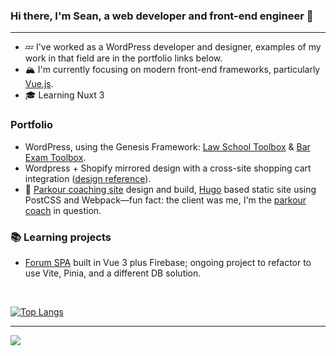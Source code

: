 ### Hi there, I'm Sean, a web developer and front-end engineer 👋
---

* :zzz: I've worked as a WordPress developer and designer, examples of my work in that field are in the portfolio links below.
* :mountain_snow: I'm currently focusing on modern front-end frameworks, particularly [Vue.js](https://vuejs.org/).
* :mortar_board: Learning Nuxt 3

### Portfolio

* WordPress, using the Genesis Framework: [Law School Toolbox](https://lawschooltoolbox.com/) & [Bar Exam Toolbox](https://barexamtoolbox.com/).
* Wordpress + Shopify mirrored design with a cross-site shopping cart integration ([design reference](https://res.cloudinary.com/renaissance-ninja/image/upload/v1660097293/blog_homepage_1_lcruzw.jpg)).
* :runner: [Parkour coaching site](https://playeverywhere.co/) design and build, [Hugo](https://gohugo.io) based static site using PostCSS and Webpack&mdash;fun fact: the client was me, I'm the [parkour coach](https://media.giphy.com/media/f0sATHPZHuHAq2Wj34/giphy-downsized-large.gif) in question.

### :books: Learning projects

* [Forum SPA](https://github.com/seanedevane/vue-school-forum-demo) built in Vue 3 plus Firebase; ongoing project to refactor to use Vite, Pinia, and a different DB solution.

<br />

[![Top Langs](https://github-readme-stats.vercel.app/api/top-langs/?username=seanedevane&layout=compact&theme=vision-friendly-dark)](https://github.com/anuraghazra/github-readme-stats)

---

<div class="socials">
  <div id="badges">
    <a href="https://linkedin.com/in/seanedevane" target="_blank">
      <img src="https://img.shields.io/badge/LinkedIn-blue?logo=linkedin&logoColor=white&style=for-the-badge" />
    </a>
  </div>
</div>

<!--
**seanedevane/seanedevane** is a ✨ _special_ ✨ repository because its `README.md` (this file) appears on your GitHub profile.

Here are some ideas to get you started:

- 🔭 I’m currently working on ...
- 🌱 I’m currently learning ...
- 👯 I’m looking to collaborate on ...
- 🤔 I’m looking for help with ...
- 💬 Ask me about ...
- 📫 How to reach me: ...
- 😄 Pronouns: ...
- ⚡ Fun fact: ...
-->
